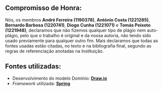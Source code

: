 ## Compromisso de Honra:

Nós, os membros **André Ferreira (1190378)**, **António Costa (1221285)**, **Bernardo Barbosa (1220741)**, **Diogo Cunha (1221071)** e **Tomás Peixoto (1221948)**, 
declaramos que não fizemos qualquer tipo de plágio nem auto-plágio, pelo que o trabalho é original e da nossa autoria, não tendo sido usado previamente para qualquer outro fim. Mais declaramos que todas as fontes usadas estão citadas, no texto e na bibliografia final, segundo as regras de referenciação anotadas na Instituição.

## Fontes utilizadas:

* Desenvolvimento do modelo Domínio: **[Draw.io](https://app.diagrams.net)**
* *Framework* utilizada: **[Spring](https://spring.io/projects/spring-framework)**